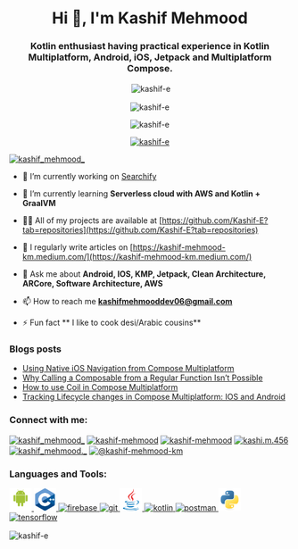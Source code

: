 <h1 align="center">Hi 👋, I'm Kashif Mehmood</h1>
<h3 align="center">Kotlin enthusiast having practical experience in Kotlin Multiplatform, Android, iOS, Jetpack and Multiplatform Compose.</h3>


<p align="center">&nbsp;<img align="center" src="https://github-readme-stats.vercel.app/api?username=kashif-e&show_icons=true&locale=en" alt="kashif-e" /></p>


<p align="center"><img align="center" src="https://github-readme-stats.vercel.app/api/top-langs?username=kashif-e&show_icons=true&locale=en&layout=compact" alt="kashif-e" /></p>



<p align="center"> <img src="https://komarev.com/ghpvc/?username=kashif-e&label=Profile%20views&color=0e75b6&style=flat" alt="kashif-e" /> </p>

<p align="center"> <a href="https://github.com/ryo-ma/github-profile-trophy"><img src="https://github-profile-trophy.vercel.app/?username=kashif-e" alt="kashif-e" /></a> </p>

<p align="left"> <a href="https://twitter.com/kashif_mehmood_" target="blank"><img src="https://img.shields.io/twitter/follow/kashif_mehmood_?logo=twitter&style=for-the-badge" alt="kashif_mehmood_" /></a> </p>

- 🔭 I’m currently working on [Searchify](https://github.com/Kashif-E/Searchify)

- 🌱 I’m currently learning **Serverless cloud with AWS and Kotlin + GraalVM**

- 👨‍💻 All of my projects are available at [https://github.com/Kashif-E?tab=repositories](https://github.com/Kashif-E?tab=repositories)

- 📝 I regularly write articles on [https://kashif-mehmood-km.medium.com/](https://kashif-mehmood-km.medium.com/)

- 💬 Ask me about **Android, IOS, KMP, Jetpack, Clean Architecture, ARCore, Software Architecture, AWS**

- 📫 How to reach me **kashifmehmooddev06@gmail.com**

- ⚡ Fun fact ** I like to cook desi/Arabic cousins**

### Blogs posts
<!-- BLOG-POST-LIST:START -->
- [Using Native iOS Navigation from Compose Multiplatform](https://proandroiddev.com/voyaging-through-compose-multiplatform-with-native-ios-navigation-59683464e070?source=rss-c403e2b09f16------2)
- [Why Calling a Composable from a Regular Function Isn’t Possible](https://proandroiddev.com/why-calling-a-composable-from-a-regular-function-isnt-possible-b9d8f77b6658?source=rss-c403e2b09f16------2)
- [How to use Coil in Compose Multiplatform](https://proandroiddev.com/coil-for-compose-multiplatform-5745ea76356f?source=rss-c403e2b09f16------2)
- [Tracking Lifecycle changes in Compose Multiplatform: IOS and Android](https://proandroiddev.com/tracking-lifecycle-changes-in-compose-multiplatform-ios-and-android-486005919ec8?source=rss-c403e2b09f16------2)
<!-- BLOG-POST-LIST:END -->
<h3 align="left">Connect with me:</h3>
<p align="left">
<a href="https://twitter.com/kashif_mehmood_" target="blank"><img align="center" src="https://raw.githubusercontent.com/rahuldkjain/github-profile-readme-generator/master/src/images/icons/Social/twitter.svg" alt="kashif_mehmood_" height="30" width="40" /></a>
<a href="https://linkedin.com/in//kashif-mehmood-km" target="blank"><img align="center" src="https://raw.githubusercontent.com/rahuldkjain/github-profile-readme-generator/master/src/images/icons/Social/linked-in-alt.svg" alt="kashif-mehmood" height="30" width="40" /></a>
<a href="https://stackoverflow.com/users/kashif-mehmood" target="blank"><img align="center" src="https://raw.githubusercontent.com/rahuldkjain/github-profile-readme-generator/master/src/images/icons/Social/stack-overflow.svg" alt="kashif-mehmood" height="30" width="40" /></a>
<a href="https://fb.com/kashi.m.456" target="blank"><img align="center" src="https://raw.githubusercontent.com/rahuldkjain/github-profile-readme-generator/master/src/images/icons/Social/facebook.svg" alt="kashi.m.456" height="30" width="40" /></a>
<a href="https://instagram.com/kashif_mehmood._" target="blank"><img align="center" src="https://raw.githubusercontent.com/rahuldkjain/github-profile-readme-generator/master/src/images/icons/Social/instagram.svg" alt="kashif_mehmood._" height="30" width="40" /></a>
<a href="https://medium.com/@kashif-mehmood-km" target="blank"><img align="center" src="https://raw.githubusercontent.com/rahuldkjain/github-profile-readme-generator/master/src/images/icons/Social/medium.svg" alt="@kashif-mehmood-km" height="30" width="40" /></a>
</p>

<h3 align="left">Languages and Tools:</h3>
<p align="left"> <a href="https://developer.android.com" target="_blank"> <img src="https://raw.githubusercontent.com/devicons/devicon/master/icons/android/android-original-wordmark.svg" alt="android" width="40" height="40"/> </a> <a href="https://www.w3schools.com/cpp/" target="_blank"> <img src="https://raw.githubusercontent.com/devicons/devicon/master/icons/cplusplus/cplusplus-original.svg" alt="cplusplus" width="40" height="40"/> </a> <a href="https://firebase.google.com/" target="_blank"> <img src="https://www.vectorlogo.zone/logos/firebase/firebase-icon.svg" alt="firebase" width="40" height="40"/> </a> <a href="https://git-scm.com/" target="_blank"> <img src="https://www.vectorlogo.zone/logos/git-scm/git-scm-icon.svg" alt="git" width="40" height="40"/> </a> <a href="https://www.java.com" target="_blank"> <img src="https://raw.githubusercontent.com/devicons/devicon/master/icons/java/java-original.svg" alt="java" width="40" height="40"/> </a> <a href="https://kotlinlang.org" target="_blank"> <img src="https://www.vectorlogo.zone/logos/kotlinlang/kotlinlang-icon.svg" alt="kotlin" width="40" height="40"/> </a> <a href="https://postman.com" target="_blank"> <img src="https://www.vectorlogo.zone/logos/getpostman/getpostman-icon.svg" alt="postman" width="40" height="40"/> </a> <a href="https://www.python.org" target="_blank"> <img src="https://raw.githubusercontent.com/devicons/devicon/master/icons/python/python-original.svg" alt="python" width="40" height="40"/> </a> <a href="https://www.tensorflow.org" target="_blank"> <img src="https://www.vectorlogo.zone/logos/tensorflow/tensorflow-icon.svg" alt="tensorflow" width="40" height="40"/> </a> </p>


<p><img align="center" src="https://github-readme-streak-stats.herokuapp.com/?user=kashif-e&" alt="kashif-e" /></p>
